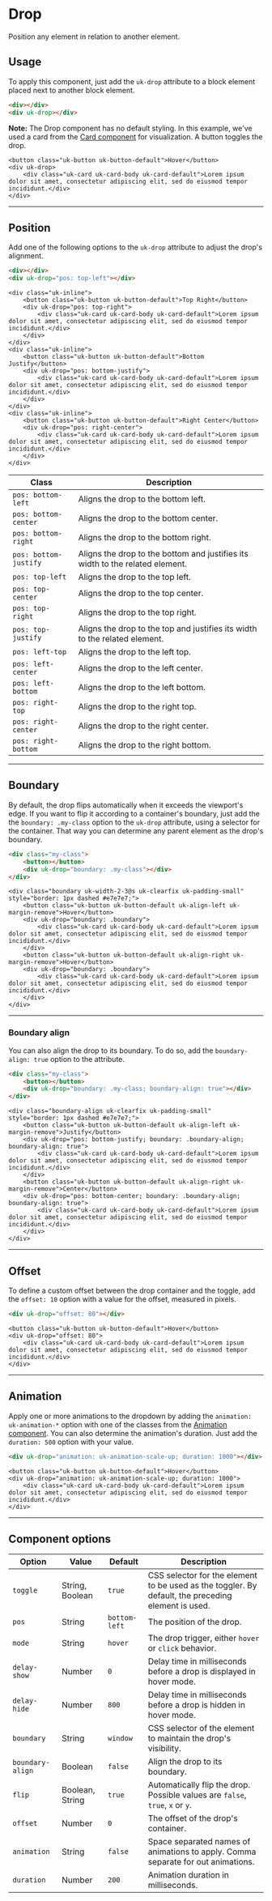 # Drop

<p class="uk-text-lead">Position any element in relation to another element.</p>

## Usage

To apply this component, just add the `uk-drop` attribute to a block element placed next to another block element.

```html
<div></div>
<div uk-drop></div>
```

**Note:** The Drop component has no default styling. In this example, we've used a card from the [Card component](card.md) for visualization. A button toggles the drop.

```example
<button class="uk-button uk-button-default">Hover</button>
<div uk-drop>
    <div class="uk-card uk-card-body uk-card-default">Lorem ipsum dolor sit amet, consectetur adipiscing elit, sed do eiusmod tempor incididunt.</div>
</div>
```

***

## Position

Add one of the following options to the `uk-drop` attribute to adjust the drop's alignment.

```html
<div></div>
<div uk-drop="pos: top-left"></div>
```

```example
<div class="uk-inline">
    <button class="uk-button uk-button-default">Top Right</button>
    <div uk-drop="pos: top-right">
        <div class="uk-card uk-card-body uk-card-default">Lorem ipsum dolor sit amet, consectetur adipiscing elit, sed do eiusmod tempor incididunt.</div>
    </div>
</div>
<div class="uk-inline">
    <button class="uk-button uk-button-default">Bottom Justify</button>
    <div uk-drop="pos: bottom-justify">
        <div class="uk-card uk-card-body uk-card-default">Lorem ipsum dolor sit amet, consectetur adipiscing elit, sed do eiusmod tempor incididunt.</div>
    </div>
</div>
<div class="uk-inline">
    <button class="uk-button uk-button-default">Right Center</button>
    <div uk-drop="pos: right-center">
        <div class="uk-card uk-card-body uk-card-default">Lorem ipsum dolor sit amet, consectetur adipiscing elit, sed do eiusmod tempor incididunt.</div>
    </div>
</div>
```

| Class                 | Description                                                                   |
|-----------------------|-------------------------------------------------------------------------------|
| `pos: bottom-left`    | Aligns the drop to the bottom left.                                           |
| `pos: bottom-center`  | Aligns the drop to the bottom center.                                         |
| `pos: bottom-right`   | Aligns the drop to the bottom right.                                          |
| `pos: bottom-justify` | Aligns the drop to the bottom and justifies its width to the related element. |
| `pos: top-left`       | Aligns the drop to the top left.                                              |
| `pos: top-center`     | Aligns the drop to the top center.                                            |
| `pos: top-right`      | Aligns the drop to the top right.                                             |
| `pos: top-justify`    | Aligns the drop to the top and justifies its width to the related element.    |
| `pos: left-top`       | Aligns the drop to the left top.                                              |
| `pos: left-center`    | Aligns the drop to the left center.                                           |
| `pos: left-bottom`    | Aligns the drop to the left bottom.                                           |
| `pos: right-top`      | Aligns the drop to the right top.                                             |
| `pos: right-center`   | Aligns the drop to the right center.                                          |
| `pos: right-bottom`   | Aligns the drop to the right bottom.                                          |

***

## Boundary

By default, the drop flips automatically when it exceeds the viewport's edge. If you want to flip it according to a container's boundary, just add the the `boundary: .my-class` option to the `uk-drop` attribute, using a selector for the container. That way you can determine any parent element as the drop's boundary.

```html
<div class="my-class">
    <button></button>
    <div uk-drop="boundary: .my-class"></div>
</div>
```

```example
<div class="boundary uk-width-2-3@s uk-clearfix uk-padding-small" style="border: 1px dashed #e7e7e7;">
    <button class="uk-button uk-button-default uk-align-left uk-margin-remove">Hover</button>
    <div uk-drop="boundary: .boundary">
        <div class="uk-card uk-card-body uk-card-default">Lorem ipsum dolor sit amet, consectetur adipiscing elit, sed do eiusmod tempor incididunt.</div>
    </div>
    <button class="uk-button uk-button-default uk-align-right uk-margin-remove">Hover</button>
    <div uk-drop="boundary: .boundary">
        <div class="uk-card uk-card-body uk-card-default">Lorem ipsum dolor sit amet, consectetur adipiscing elit, sed do eiusmod tempor incididunt.</div>
    </div>
</div>
```

***

### Boundary align

You can also align the drop to its boundary. To do so, add the `boundary-align: true` option to the attribute.

```html
<div class="my-class">
    <button></button>
    <div uk-drop="boundary: .my-class; boundary-align: true"></div>
</div>
```

```example
<div class="boundary-align uk-clearfix uk-padding-small" style="border: 1px dashed #e7e7e7;">
    <button class="uk-button uk-button-default uk-align-left uk-margin-remove">Justify</button>
    <div uk-drop="pos: bottom-justify; boundary: .boundary-align; boundary-align: true">
        <div class="uk-card uk-card-body uk-card-default">Lorem ipsum dolor sit amet, consectetur adipiscing elit, sed do eiusmod tempor incididunt.</div>
    </div>
    <button class="uk-button uk-button-default uk-align-right uk-margin-remove">Center</button>
    <div uk-drop="pos: bottom-center; boundary: .boundary-align; boundary-align: true">
        <div class="uk-card uk-card-body uk-card-default">Lorem ipsum dolor sit amet, consectetur adipiscing elit, sed do eiusmod tempor incididunt.</div>
    </div>
</div>
```

***

## Offset

To define a custom offset between the drop container and the toggle, add the `offset: 10` option with a value for the offset, measured in pixels.

```html
<div uk-drop="offset: 80"></div>
```

```example
<button class="uk-button uk-button-default">Hover</button>
<div uk-drop="offset: 80">
    <div class="uk-card uk-card-body uk-card-default">Lorem ipsum dolor sit amet, consectetur adipiscing elit, sed do eiusmod tempor incididunt.</div>
</div>
```

***

## Animation

Apply one or more animations to the dropdown by adding the `animation: uk-animation-*` option with one of the classes from the [Animation component](animaton.md). You can also determine the animation's duration. Just add the `duration: 500` option with your value.

```html
<div uk-drop="animation: uk-animation-scale-up; duration: 1000"></div>
```

```example
<button class="uk-button uk-button-default">Hover</button>
<div uk-drop="animation: uk-animation-scale-up; duration: 1000">
    <div class="uk-card uk-card-body uk-card-default">Lorem ipsum dolor sit amet, consectetur adipiscing elit, sed do eiusmod tempor incididunt.</div>
</div>
```

***

## Component options

| Option           | Value                  | Default       | Description                                                                      |
|------------------|------------------------|---------------|----------------------------------------------------------------------------------|
| `toggle`         | String, Boolean  | `true`          | CSS selector for the element to be used as the toggler. By default, the preceding element is used.  |
| `pos`            | String                 | `bottom-left` | The position of the drop.                                                               |
| `mode`           | String           | `hover`         | The drop trigger, either `hover` or `click` behavior.                                                       |
| `delay-show`     | Number                 | `0`             | Delay time in milliseconds before a drop is displayed in hover mode.                       |
| `delay-hide`     | Number                 | `800`           | Delay time in milliseconds before a drop is hidden in hover mode.                          |
| `boundary`       | String           | `window`        | CSS selector of the element to maintain the drop's visibility.                            |
| `boundary-align` | Boolean                | `false`         | Align the drop to its boundary.                                                  |
| `flip`           | Boolean, String | `true`          | Automatically flip the drop. Possible values are `false`, `true`, `x` or `y`.                                                     |
| `offset`         | Number                 | `0`             | The offset of the drop's container.                                              |
| `animation`      | String                 | `false`         | Space separated names of animations to apply. Comma separate for out animations. |
| `duration`       | Number                 | `200`           | Animation duration in milliseconds.                                                          |
